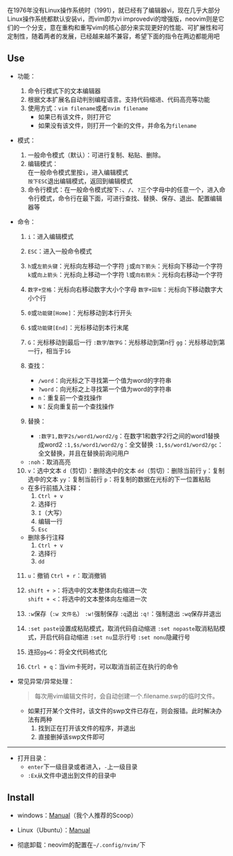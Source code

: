 在1976年没有Linux操作系统时（1991），就已经有了编辑器vi，现在几乎大部分Linux操作系统都默认安装vi，而vim即为vi improvedvi的增强版，neovim则是它们的一个分支，意在重构和重写vim的核心部分来实现更好的性能、可扩展性和可定制性，随着两者的发展，已经越来越不兼容，希望下面的指令在两边都能用吧

## Use

+ 功能：
  1. 命令行模式下的文本编辑器
  2. 根据文本扩展名自动判别编程语言。支持代码缩进、代码高亮等功能
  3. 使用方式：`vim filename`或者`nvim filename`
     + 如果已有该文件，则打开它
     + 如果没有该文件，则打开一个新的文件，并命名为`filename`

+ 模式：
  1. 一般命令模式（默认）：可进行复制、粘贴、删除。
  2. 编辑模式：   
     在一般命令模式里按`i`，进入编辑模式  
     `按下ESC`退出编辑模式，返回到编辑模式
  3. 命令行模式：在一般命令模式按下`:`、`/`、`?`三个字母中的任意一个，进入命令行模式，命令行在最下面，可进行查找、替换、保存、退出、配置编辑器等

+ 命令：
  1. `i`：进入编辑模式
  2. `ESC`：进入一般命令模式
  3. `h`或`左箭头键`：光标向左移动一个字符
     `j`或`向下箭头`：光标向下移动一个字符
     `k`或`向上箭头`：光标向上移动一个字符
     `l`或`向右箭头`：光标向右移动一个字符
  4. `数字+空格`：光标向右移动数字大小个字母
     `数字+回车`：光标向下移动数字大小个行
  5. `0`或`功能键[Home]`：光标移动到本行开头
  6. `$`或`功能键[End]`：光标移动到本行末尾
  7. `G`：光标移动到最后一行
     `:数字`/`数字G`：光标移动到第n行
     `gg`：光标移动到第一行，相当于`1G`
  8. 查找：
     + `/word`：向光标之下寻找第一个值为word的字符串
     + `?word`：向光标之上寻找第一个值为word的字符串
     + `n`：重复前一个查找操作
     + `N`：反向重复前一个查找操作

  9. 替换：
     + `:数字1,数字2s/word1/word2/g`：在数字1和数字2行之间的word1替换成word2
       `:1,$s/word1/word2/g`：全文替换
       `:1,$s/word1/word2/gc`：全文替换，并且在替换前询问用户
  + `:noh`：取消高亮
  10. `v`：选中文本
      `d`（剪切）：删除选中的文本
      `dd`（剪切）：删除当前行
      `y`：复制选中的文本
      `yy`：复制当前行
      `p`：将复制的数据在光标的下一位置粘贴
	+ 在多行前插入注释：
		1. `Ctrl + v`
		2. 选择行
		3. `I`（大写）
		4. 编辑一行
		5. `Esc`
	+ 删除多行注释
		1. `Ctrl + v`
		2. 选择行
		3. `dd`

  11. `u`：撤销
      `Ctrl + r`：取消撤销
  12. `shift + >`：将选中的文本整体向右缩进一次  
	`shift + <`：将选中的文本整体向左缩进一次

  13. `:w`保存（`:w 文件名`）
      `:w!`强制保存
      `:q`退出
      `:q!`：强制退出
      `:wq`保存并退出

  14. `:set paste`设置成粘贴模式，取消代码自动缩进
      `:set nopaste`取消粘贴模式，开启代码自动缩进
      `:set nu`显示行号
      `:set nonu`隐藏行号

  15. 连招`gg=G`：将全文代码格式化
  16. `Ctrl + q`：当vim卡死时，可以取消当前正在执行的命令

+ 常见异常/异常处理：
  >  每次用vim编辑文件时，会自动创建一个.filename.swp的临时文件。

  + 如果打开某个文件时，该文件的swp文件已存在，则会报错。此时解决办法有两种
    1. 找到正在打开该文件的程序，并退出
    2. 直接删掉该swp文件即可

---

+ 打开目录：
	+ `enter`下一级目录或者进入，`-`上一级目录
	+ `:Ex`从文件中退出到文件的目录中


## Install
+ windows：[Manual](https://github.com/neovim/neovim/wiki/Installing-Neovim#scoop)（我个人推荐的Scoop）
+ Linux（Ubuntu）：[Manual](https://github.com/neovim/neovim/wiki/Installing-Neovim#ubuntu)

+ 彻底卸载：neovim的配置在`~/.config/nvim/`下